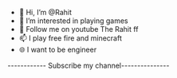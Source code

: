 - 👋 Hi, I’m @Rahit
- 👀 I’m interested in playing games
- 💟 Follow me on youtube The Rahit ff
- 📫 I play free fire and minecraft
-  🌐 I want to be engineer

------------ Subscribe my channel---------------
